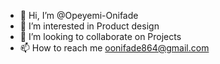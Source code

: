 - 👋 Hi, I’m @Opeyemi-Onifade
- 👀 I’m interested in Product design
- 💞️ I’m looking to collaborate on Projects
- 📫 How to reach me oonifade864@gmail.com

<!---
Opeyemi-Onifade/Opeyemi-Onifade is a ✨ special ✨ repository because its `README.md` (this file) appears on your GitHub profile.
You can click the Preview link to take a look at your changes.
--->

